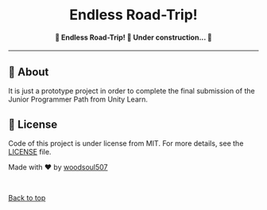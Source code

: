 <div align="center" id="top"> 


  &#xa0;


</div>

<h1 align="center">Endless Road-Trip!</h1>


<h4 align="center"> 
	🚧  Endless Road-Trip! 🚀 Under construction...  🚧
</h4> 

<hr>

## :dart: About ##

It is just a prototype project in order to complete the final submission of the Junior Programmer Path from Unity Learn.

## :memo: License ##

Code of this project is under license from MIT. For more details, see the [LICENSE](LICENSE.md) file.

Made with :heart: by <a href="https://github.com/woodsoul507" target="_blank">woodsoul507</a>

&#xa0;

<a href="#top">Back to top</a>
